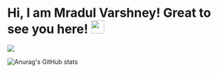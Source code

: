 # Hi, I am Mradul Varshney! Great to see you here! <img src="https://raw.githubusercontent.com/thepranaygupta/thepranaygupta/main/src/wave.gif" width="30px">
<!-- Typing SVG by mradulvarshney - https://github.com/mradulvarshney/readme-typing-svg -->
<p align="left">
  <a href="https://github.com/mradulvarshney/readme-typing-svg"><img src="https://readme-typing-svg.herokuapp.com/?lines=Hi,%20I%20am%20Mradul Varshney!;I%20Love%20to%20Explore%20Different%20things;I%20Love%20Coding%20❤.&font=Fira%20Code&left=true&width=440&height=45&color=FFD700&vleft=true&size=20"></a>
</p>
<!--  -->

![Anurag's GitHub stats](https://github-readme-stats.vercel.app/api?username=mradulvarshney&show_icons=true&theme=radical)
